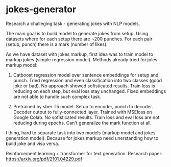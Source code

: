 # jokes-generator
Research a challeging task - generating jokes with NLP models.

The main goal is to build model to generate jokes from setup.
Using datasets where for each setup there are ~200 punches. For each pair (setup, punch) there is a mark (number of likes).

As we have dataset with jokes markup, first idea was to train model to markup jokes (simple regression model).
Methods already tried for joles markup model:
  1. Catboost regression model over sentence embeddings for setup and punch. 
    Tried regression and even classification into two classes (good joke or bad). 
    No approach showed sofisticated results. Train loss is reducing on each step, but eval loss stay unchanged.
    Fixed embeddings are not able to handle such complex task.
    
  2. Pretrained by sber T5 model. Setup to encoder, punch to decoder. 
    Decoder output to fully-connected layer. Trained with MSEloss on Google Colab.
    No sofisticated results. Train loss and eval loss are not reducing during epochs.
    Can't generalize the mark function at all.

 
I thing, hard to separate task into two models (markup model and jokes generation model). 
Because for jokes markup need unerstanding how to build joke and visa versa.

Reinforcement learning + transformer for text generation.
      Research paper: https://arxiv.org/pdf/2101.04229.pdf
